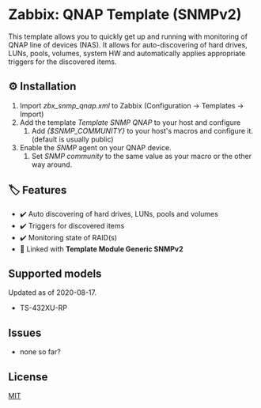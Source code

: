# Zabbix: QNAP Template (SNMPv2)

This template allows you to quickly get up and running with monitoring of QNAP line of devices (NAS). It allows for auto-discovering of hard drives, LUNs, pools, volumes, system HW and automatically applies appropriate triggers for the discovered items.

## ⚙️ Installation

1. Import *zbx_snmp_qnap.xml* to Zabbix (Configuration -> Templates -> Import)
2. Add the template *Template SNMP QNAP* to your host and configure 
   1. Add *{$SNMP_COMMUNITY}* to your host's macros and configure it. (default is usually public)
3. Enable the *SNMP* agent on your QNAP device.
   1. Set *SNMP community* to the same value as your macro or the other way around.

## 🏷️ Features
- ✔️ Auto discovering of  hard drives, LUNs, pools and volumes
- ✔️  Triggers for discovered items
- ✔️ Monitoring  state of RAID(s)
- 🔶 Linked with **Template Module Generic SNMPv2**

## Supported models
Updated as of 2020-08-17.
- TS-432XU-RP

## Issues
- none so far?
## License
[MIT](https://choosealicense.com/licenses/mit/)